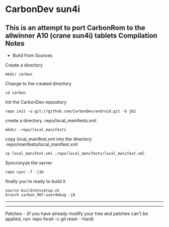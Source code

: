 CarbonDev sun4i
===============
This is an attempt to port CarbonRom to the allwinner A10 (crane sun4i) tablets
Compilation Notes
-----------------

* Build from Sources

Create a directory

	mkdir carbon

Change to the created directory

	cd carbon

Init the CarbonDev repository

	repo init -u git://github.com/CarbonDev/android.git -b jb2

create a directory .repo/local_manifests.xml

	mkdir .repo/local_manifests

copy local_manifest.xml into the directory .repo/manifests/local_manifest.xml

	cp local_manifest.xml .repo/local_manifests/local_manifest.xml

Syncronyze the server

	repo sync -f -j16

finally you're ready to build it

	source build/envsetup.sh
	brunch carbon_907-userdebug -j8

--------------

--------------

Patches - (if you have already modify your tree and patches can't be applied, run: repo forall -c git reset --hard)
